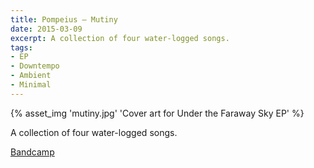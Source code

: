 ```yaml
---
title: Pompeius — Mutiny
date: 2015-03-09
excerpt: A collection of four water-logged songs.
tags:
- EP
- Downtempo
- Ambient
- Minimal
---
```


{% asset_img 'mutiny.jpg' 'Cover art for Under the Faraway Sky EP' %}

A collection of four water-logged songs.

[Bandcamp](https://pompeius.bandcamp.com/album/mutiny-ep)

